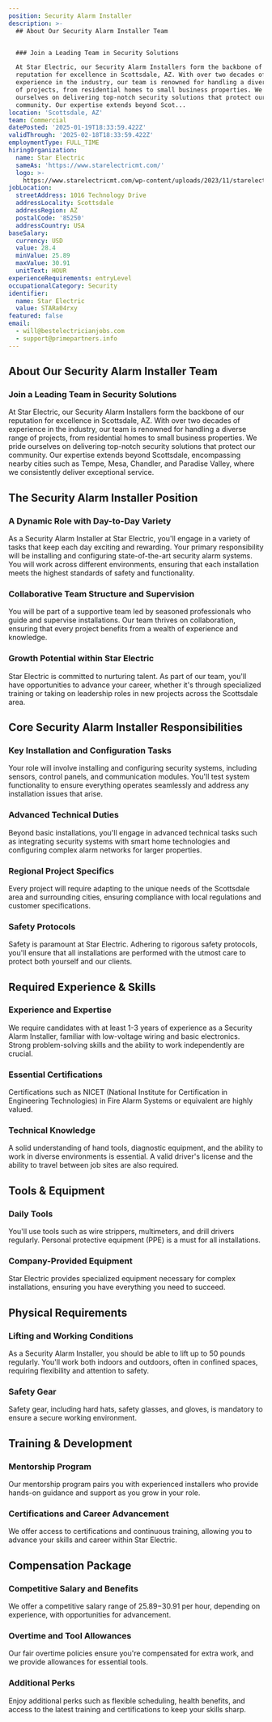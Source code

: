 ```yaml
---
position: Security Alarm Installer
description: >-
  ## About Our Security Alarm Installer Team


  ### Join a Leading Team in Security Solutions

  At Star Electric, our Security Alarm Installers form the backbone of our
  reputation for excellence in Scottsdale, AZ. With over two decades of
  experience in the industry, our team is renowned for handling a diverse range
  of projects, from residential homes to small business properties. We pride
  ourselves on delivering top-notch security solutions that protect our
  community. Our expertise extends beyond Scot...
location: 'Scottsdale, AZ'
team: Commercial
datePosted: '2025-01-19T18:33:59.422Z'
validThrough: '2025-02-18T18:33:59.422Z'
employmentType: FULL_TIME
hiringOrganization:
  name: Star Electric
  sameAs: 'https://www.starelectricmt.com/'
  logo: >-
    https://www.starelectricmt.com/wp-content/uploads/2023/11/starelectric-favicon-black-and-white.svg
jobLocation:
  streetAddress: 1016 Technology Drive
  addressLocality: Scottsdale
  addressRegion: AZ
  postalCode: '85250'
  addressCountry: USA
baseSalary:
  currency: USD
  value: 28.4
  minValue: 25.89
  maxValue: 30.91
  unitText: HOUR
experienceRequirements: entryLevel
occupationalCategory: Security
identifier:
  name: Star Electric
  value: STARa04rxy
featured: false
email:
  - will@bestelectricianjobs.com
  - support@primepartners.info
---
```




## About Our Security Alarm Installer Team

### Join a Leading Team in Security Solutions
At Star Electric, our Security Alarm Installers form the backbone of our reputation for excellence in Scottsdale, AZ. With over two decades of experience in the industry, our team is renowned for handling a diverse range of projects, from residential homes to small business properties. We pride ourselves on delivering top-notch security solutions that protect our community. Our expertise extends beyond Scottsdale, encompassing nearby cities such as Tempe, Mesa, Chandler, and Paradise Valley, where we consistently deliver exceptional service.

## The Security Alarm Installer Position

### A Dynamic Role with Day-to-Day Variety
As a Security Alarm Installer at Star Electric, you'll engage in a variety of tasks that keep each day exciting and rewarding. Your primary responsibility will be installing and configuring state-of-the-art security alarm systems. You will work across different environments, ensuring that each installation meets the highest standards of safety and functionality.

### Collaborative Team Structure and Supervision
You will be part of a supportive team led by seasoned professionals who guide and supervise installations. Our team thrives on collaboration, ensuring that every project benefits from a wealth of experience and knowledge.

### Growth Potential within Star Electric
Star Electric is committed to nurturing talent. As part of our team, you'll have opportunities to advance your career, whether it's through specialized training or taking on leadership roles in new projects across the Scottsdale area.

## Core Security Alarm Installer Responsibilities

### Key Installation and Configuration Tasks
Your role will involve installing and configuring security systems, including sensors, control panels, and communication modules. You'll test system functionality to ensure everything operates seamlessly and address any installation issues that arise.

### Advanced Technical Duties
Beyond basic installations, you'll engage in advanced technical tasks such as integrating security systems with smart home technologies and configuring complex alarm networks for larger properties.

### Regional Project Specifics
Every project will require adapting to the unique needs of the Scottsdale area and surrounding cities, ensuring compliance with local regulations and customer specifications.

### Safety Protocols
Safety is paramount at Star Electric. Adhering to rigorous safety protocols, you'll ensure that all installations are performed with the utmost care to protect both yourself and our clients.

## Required Experience & Skills

### Experience and Expertise
We require candidates with at least 1-3 years of experience as a Security Alarm Installer, familiar with low-voltage wiring and basic electronics. Strong problem-solving skills and the ability to work independently are crucial.

### Essential Certifications
Certifications such as NICET (National Institute for Certification in Engineering Technologies) in Fire Alarm Systems or equivalent are highly valued.

### Technical Knowledge
A solid understanding of hand tools, diagnostic equipment, and the ability to work in diverse environments is essential. A valid driver's license and the ability to travel between job sites are also required.

## Tools & Equipment

### Daily Tools
You'll use tools such as wire strippers, multimeters, and drill drivers regularly. Personal protective equipment (PPE) is a must for all installations.

### Company-Provided Equipment
Star Electric provides specialized equipment necessary for complex installations, ensuring you have everything you need to succeed.

## Physical Requirements

### Lifting and Working Conditions
As a Security Alarm Installer, you should be able to lift up to 50 pounds regularly. You'll work both indoors and outdoors, often in confined spaces, requiring flexibility and attention to safety.

### Safety Gear
Safety gear, including hard hats, safety glasses, and gloves, is mandatory to ensure a secure working environment.

## Training & Development

### Mentorship Program
Our mentorship program pairs you with experienced installers who provide hands-on guidance and support as you grow in your role.

### Certifications and Career Advancement
We offer access to certifications and continuous training, allowing you to advance your skills and career within Star Electric.

## Compensation Package

### Competitive Salary and Benefits
We offer a competitive salary range of $25.89-$30.91 per hour, depending on experience, with opportunities for advancement.

### Overtime and Tool Allowances
Our fair overtime policies ensure you're compensated for extra work, and we provide allowances for essential tools.

### Additional Perks
Enjoy additional perks such as flexible scheduling, health benefits, and access to the latest training and certifications to keep your skills sharp.